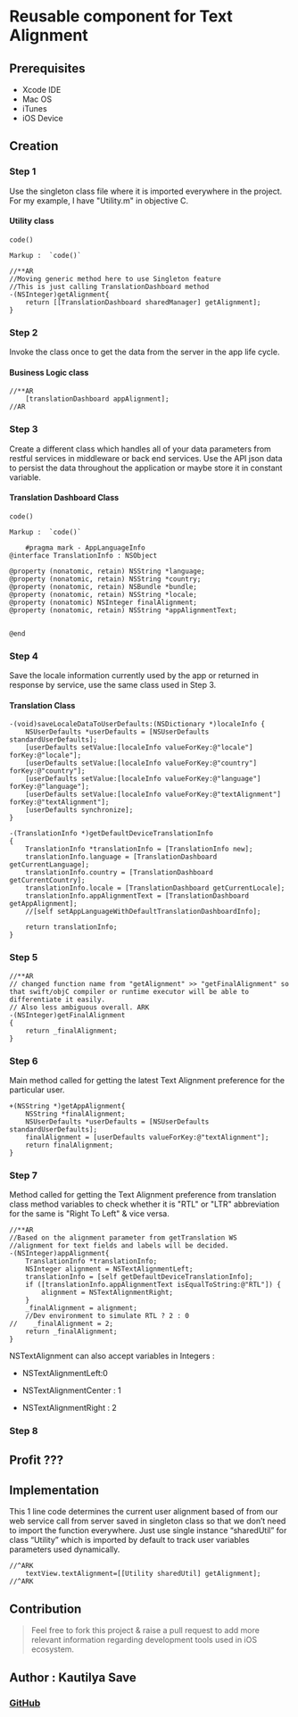 # Reusable component for Text Alignment

## Prerequisites

* Xcode IDE
* Mac OS
* iTunes
* iOS Device

## Creation

### Step 1

Use the singleton class file where it is imported everywhere in the project. For my example, I have "Utility.m" in objective C.

#### Utility class

`code()`

    Markup :  `code()`

```objective-c.
//**AR
//Moving generic method here to use Singleton feature
//This is just calling TranslationDashboard method
-(NSInteger)getAlignment{
    return [[TranslationDashboard sharedManager] getAlignment];
}
```

### Step 2

Invoke the class once to get the data from the server in the app life cycle.

#### Business Logic class

```objective-c.
//**AR
    [translationDashboard appAlignment];
//AR
```

### Step 3

Create a different class which handles all of your data parameters from restful services in middleware or back end services.
Use the API json data to persist the data throughout the application or maybe store it in constant variable.

#### Translation Dashboard Class

`code()`

    Markup :  `code()`

```objective-c.
    #pragma mark - AppLanguageInfo
@interface TranslationInfo : NSObject

@property (nonatomic, retain) NSString *language;
@property (nonatomic, retain) NSString *country;
@property (nonatomic, retain) NSBundle *bundle;
@property (nonatomic, retain) NSString *locale;
@property (nonatomic) NSInteger finalAlignment;
@property (nonatomic, retain) NSString *appAlignmentText;


@end
```

### Step 4

Save the locale information currently used by the app or returned in response by service, use the same class used in Step 3.

#### Translation  Class

```objective-c.
-(void)saveLocaleDataToUserDefaults:(NSDictionary *)localeInfo {
    NSUserDefaults *userDefaults = [NSUserDefaults standardUserDefaults];
    [userDefaults setValue:[localeInfo valueForKey:@"locale"] forKey:@"locale"];
    [userDefaults setValue:[localeInfo valueForKey:@"country"] forKey:@"country"];
    [userDefaults setValue:[localeInfo valueForKey:@"language"] forKey:@"language"];
    [userDefaults setValue:[localeInfo valueForKey:@"textAlignment"] forKey:@"textAlignment"];
    [userDefaults synchronize];
}
```

```objective-c.
-(TranslationInfo *)getDefaultDeviceTranslationInfo
{
    TranslationInfo *translationInfo = [TranslationInfo new];
    translationInfo.language = [TranslationDashboard getCurrentLanguage];
    translationInfo.country = [TranslationDashboard getCurrentCountry];
    translationInfo.locale = [TranslationDashboard getCurrentLocale];
    translationInfo.appAlignmentText = [TranslationDashboard getAppAlignment];
    //[self setAppLanguageWithDefaultTranslationDashboardInfo];

    return translationInfo;
}
```

### Step 5

```objective-c.
//**AR
// changed function name from "getAlignment" >> "getFinalAlignment" so that swift/objC compiler or runtime executor will be able to differentiate it easily.
// Also less ambiguous overall. ARK
-(NSInteger)getFinalAlignment
{
    return _finalAlignment;
}
```

### Step 6

Main method called for getting the latest Text Alignment preference for the particular user.

```objective-c.
+(NSString *)getAppAlignment{
    NSString *finalAlignment;
    NSUserDefaults *userDefaults = [NSUserDefaults standardUserDefaults];
    finalAlignment = [userDefaults valueForKey:@"textAlignment"];
    return finalAlignment;
}
```

### Step 7

Method called for getting the Text Alignment preference from translation class method variables to check whether it is "RTL" or "LTR" abbreviation for the same is "Right To Left" & vice versa.

```objective-c.
//**AR
//Based on the alignment parameter from getTranslation WS
//alignment for text fields and labels will be decided.
-(NSInteger)appAlignment{
    TranslationInfo *translationInfo;
    NSInteger alignment = NSTextAlignmentLeft;
    translationInfo = [self getDefaultDeviceTranslationInfo];
    if ([translationInfo.appAlignmentText isEqualToString:@"RTL"]) {
        alignment = NSTextAlignmentRight;
    }
    _finalAlignment = alignment;
    //Dev environment to simulate RTL ? 2 : 0
//    _finalAlignment = 2;
    return _finalAlignment;
}
```

NSTextAlignment can also accept variables in Integers :

* NSTextAlignmentLeft:0

* NSTextAlignmentCenter : 1

* NSTextAlignmentRight : 2

### Step 8

## Profit ???

## Implementation

This 1 line code determines the current user alignment based of from our web service call from server saved in singleton class so that we don’t need to import the function everywhere.
Just use single instance “sharedUtil” for class “Utility” which is imported by default to track user variables parameters used dynamically.

```objective-c.
//^ARK
    textView.textAlignment=[[Utility sharedUtil] getAlignment];
//^ARK
```

## Contribution

> Feel free to fork this project & raise a pull request to add more relevant information regarding development tools used in iOS ecosystem.

## Author : Kautilya Save

### [GitHub](https://github.com/SensehacK)